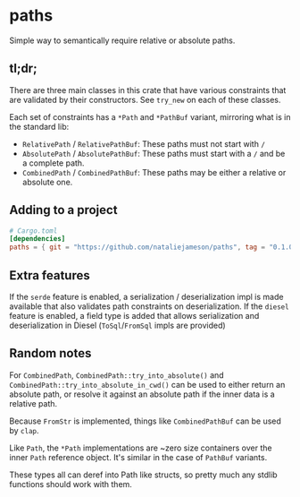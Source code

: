 # paths

Simple way to semantically require relative or absolute paths.

## tl;dr;

There are three main classes in this crate that have various constraints that are validated by their constructors. See `try_new` on each of these classes.

Each set of constraints has a `*Path` and `*PathBuf` variant, mirroring what is in the standard lib:

- `RelativePath` / `RelativePathBuf`: These paths must not start with `/`
- `AbsolutePath` / `AbsolutePathBuf`: These paths must start with a `/` and be a complete path.
- `CombinedPath` / `CombinedPathBuf`: These paths may be either a relative or absolute one.

## Adding to a project

```toml
# Cargo.toml
[dependencies]
paths = { git = "https://github.com/nataliejameson/paths", tag = "0.1.0" }
```

## Extra features

If the `serde` feature is enabled, a serialization / deserialization impl is made available that also validates path constraints on deserialization.
If the `diesel` feature is enabled, a field type is added that allows serialization and deserialization in Diesel (`ToSql`/`FromSql` impls are provided)

## Random notes

For `CombinedPath`, `CombinedPath::try_into_absolute()` and `CombinedPath::try_into_absolute_in_cwd()` can be used to either return an absolute path, or resolve it against an absolute path if the inner data is a relative path.

Because `FromStr` is implemented, things like `CombinedPathBuf` can be used by `clap`.

Like `Path`, the `*Path` implementations are ~zero size containers over the inner `Path` reference object. It's similar in the case of `PathBuf` variants.

These types all can deref into Path like structs, so pretty much any stdlib functions should work with them.
